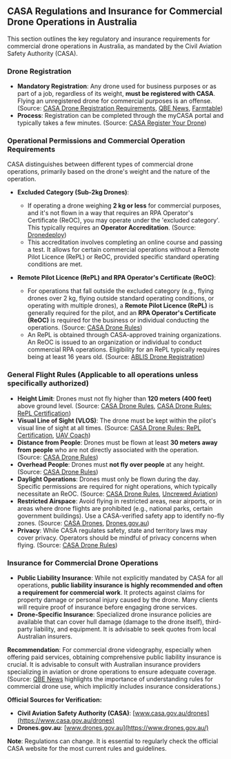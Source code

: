 ## CASA Regulations and Insurance for Commercial Drone Operations in Australia

This section outlines the key regulatory and insurance requirements for commercial drone operations in Australia, as mandated by the Civil Aviation Safety Authority (CASA).

### Drone Registration

-   **Mandatory Registration**: Any drone used for business purposes or as part of a job, regardless of its weight, **must be registered with CASA**. Flying an unregistered drone for commercial purposes is an offense. (Source: [CASA Drone Registration Requirements](https://www.casa.gov.au/drones/drone-registration/registration-requirements), [QBE News](https://www.qbe.com/au/news/rules-for-commercial-drone-use), [Farmtable](https://farmtable.com.au/ag-library/ag-business-resources/requirements-for-commercial-drone-registration-in-australia/))
-   **Process**: Registration can be completed through the myCASA portal and typically takes a few minutes. (Source: [CASA Register Your Drone](https://www.casa.gov.au/drones/drone-registration/register-your-drone))

### Operational Permissions and Commercial Operation Requirements

CASA distinguishes between different types of commercial drone operations, primarily based on the drone's weight and the nature of the operation.

-   **Excluded Category (Sub-2kg Drones)**:
    -   If operating a drone weighing **2 kg or less** for commercial purposes, and it's not flown in a way that requires an RPA Operator's Certificate (ReOC), you may operate under the 'excluded category'. This typically requires an **Operator Accreditation**. (Source: [Dronedeploy](https://help.dronedeploy.com/hc/en-us/articles/19739227685527-Drone-regulations-in-Australia))
    -   This accreditation involves completing an online course and passing a test. It allows for certain commercial operations without a Remote Pilot Licence (RePL) or ReOC, provided specific standard operating conditions are met.

-   **Remote Pilot Licence (RePL) and RPA Operator's Certificate (ReOC)**:
    -   For operations that fall outside the excluded category (e.g., flying drones over 2 kg, flying outside standard operating conditions, or operating with multiple drones), a **Remote Pilot Licence (RePL)** is generally required for the pilot, and an **RPA Operator's Certificate (ReOC)** is required for the business or individual conducting the operations. (Source: [CASA Drone Rules](https://skymediatraining.com.au/casa-drone-rules-repl-certification/))
    -   An RePL is obtained through CASA-approved training organizations. An ReOC is issued to an organization or individual to conduct commercial RPA operations. Eligibility for an RePL typically requires being at least 16 years old. (Source: [ABLIS Drone Registration](https://ablis.business.gov.au/service/ag/drone-registration/41795))

### General Flight Rules (Applicable to all operations unless specifically authorized)

-   **Height Limit**: Drones must not fly higher than **120 meters (400 feet)** above ground level. (Source: [CASA Drone Rules](https://www.casa.gov.au/knowyourdrone/drone-rules), [CASA Drone Rules: RePL Certification](https://skymediatraining.com.au/casa-drone-rules-repl-certification/))
-   **Visual Line of Sight (VLOS)**: The drone must be kept within the pilot's visual line of sight at all times. (Source: [CASA Drone Rules: RePL Certification](https://skymediatraining.com.au/casa-drone-rules-repl-certification/), [UAV Coach](https://uavcoach.com/drone-laws-in-australia/))
-   **Distance from People**: Drones must be flown at least **30 meters away from people** who are not directly associated with the operation. (Source: [CASA Drone Rules](https://www.casa.gov.au/knowyourdrone/drone-rules))
-   **Overhead People**: Drones must **not fly over people** at any height. (Source: [CASA Drone Rules](https://www.casa.gov.au/knowyourdrone/drone-rules))
-   **Daylight Operations**: Drones must only be flown during the day. Specific permissions are required for night operations, which typically necessitate an ReOC. (Source: [CASA Drone Rules](https://www.casa.gov.au/knowyourdrone/drone-rules), [Uncrewed Aviation](https://uncrewedaviation.com.au/navigating-night-operations-essential-training-and-permissions-for-drone-pilots/))
-   **Restricted Airspace**: Avoid flying in restricted areas, near airports, or in areas where drone flights are prohibited (e.g., national parks, certain government buildings). Use a CASA-verified safety app to identify no-fly zones. (Source: [CASA Drones](https://www.casa.gov.au/drones), [Drones.gov.au](https://www.drones.gov.au/drone-rules/state-and-territory-rules))
-   **Privacy**: While CASA regulates safety, state and territory laws may cover privacy. Operators should be mindful of privacy concerns when flying. (Source: [CASA Drone Rules](https://www.casa.gov.au/knowyourdrone/drone-rules))

### Insurance for Commercial Drone Operations

-   **Public Liability Insurance**: While not explicitly mandated by CASA for all operations, **public liability insurance is highly recommended and often a requirement for commercial work**. It protects against claims for property damage or personal injury caused by the drone. Many clients will require proof of insurance before engaging drone services.
-   **Drone-Specific Insurance**: Specialized drone insurance policies are available that can cover hull damage (damage to the drone itself), third-party liability, and equipment. It is advisable to seek quotes from local Australian insurers.

**Recommendation**: For commercial drone videography, especially when offering paid services, obtaining comprehensive public liability insurance is crucial. It is advisable to consult with Australian insurance providers specializing in aviation or drone operations to ensure adequate coverage. (Source: [QBE News](https://www.qbe.com/au/news/rules-for-commercial-drone-use) highlights the importance of understanding rules for commercial drone use, which implicitly includes insurance considerations.)

**Official Sources for Verification:**
-   **Civil Aviation Safety Authority (CASA)**: [www.casa.gov.au/drones](https://www.casa.gov.au/drones)
-   **Drones.gov.au**: [www.drones.gov.au](https://www.drones.gov.au/)

**Note**: Regulations can change. It is essential to regularly check the official CASA website for the most current rules and guidelines.
